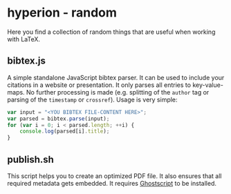 # hyperion - random
Here you find a collection of random things that are useful when working with LaTeX.

## bibtex.js
A simple standalone JavaScript bibtex parser. It can be used to include your citations in a website or presentation. It only parses all entries to key-value-maps. No further processing is made (e.g. splitting of the `author` tag or parsing of the `timestamp` or `crossref`). Usage is very simple:

```javascript
var input = "<YOU BIBTEX FILE-CONTENT HERE>";
var parsed = bibtex.parse(input);
for (var i = 0; i < parsed.length; ++i) {
    console.log(parsed[i].title);
}
```

## publish.sh
This script helps you to create an optimized PDF file. It also ensures that all required metadata gets embedded. It requires [Ghostscript](http://www.ghostscript.com/) to be installed.

